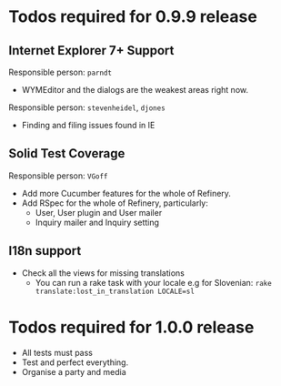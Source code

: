 # Todos required for 0.9.9 release

## Internet Explorer 7+ Support

Responsible person: ``parndt``

* WYMEditor and the dialogs are the weakest areas right now.

Responsible person: ``stevenheidel``, ``djones``

* Finding and filing issues found in IE

## Solid Test Coverage

Responsible person: ``VGoff``

* Add more Cucumber features for the whole of Refinery.
* Add RSpec for the whole of Refinery, particularly:
  - User, User plugin and User mailer
  - Inquiry mailer and Inquiry setting

## I18n support

* Check all the views for missing translations
  - You can run a rake task with your locale e.g for Slovenian:
  ``rake translate:lost_in_translation LOCALE=sl``

# Todos required for 1.0.0 release

* All tests must pass
* Test and perfect everything.
* Organise a party and media